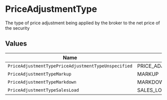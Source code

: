 # PriceAdjustmentType

The type of price adjustment being applied by the broker to the net price of the security


## Values

| Name                                                | Value                                               |
| --------------------------------------------------- | --------------------------------------------------- |
| `PriceAdjustmentTypePriceAdjustmentTypeUnspecified` | PRICE_ADJUSTMENT_TYPE_UNSPECIFIED                   |
| `PriceAdjustmentTypeMarkup`                         | MARKUP                                              |
| `PriceAdjustmentTypeMarkdown`                       | MARKDOWN                                            |
| `PriceAdjustmentTypeSalesLoad`                      | SALES_LOAD                                          |